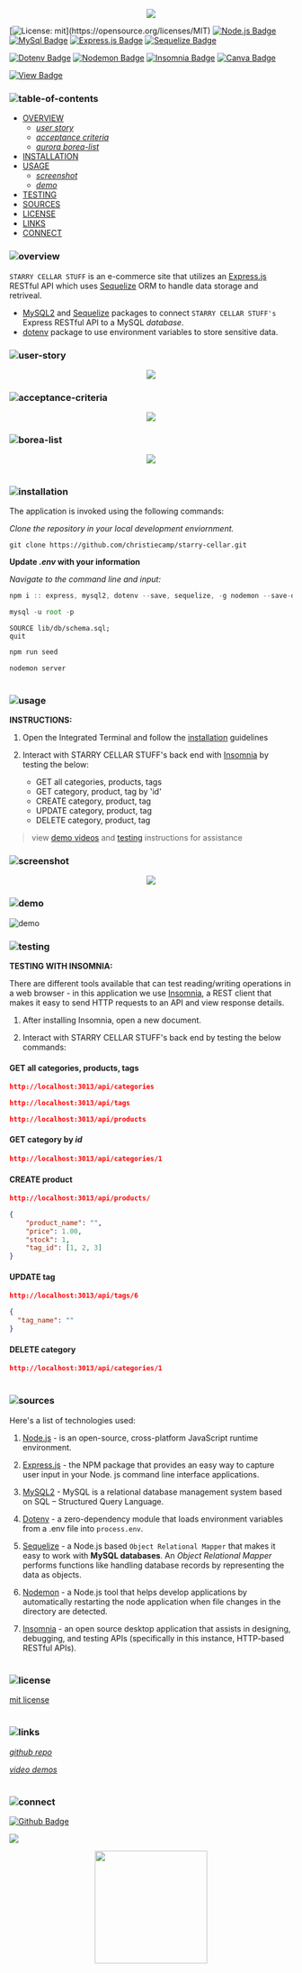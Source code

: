 <p align="center">
<img src="./aurora-lights/branding/header.png"/>
</p>

[![License: mit](https://img.shields.io/badge/license-mit-lightblue?)](https://opensource.org/licenses/MIT)
[![Node.js Badge](https://img.shields.io/badge/node-blue?logo=nodedotjs&logoColor=fff&style=flat)](https://nodejs.org/en)
[![MySql Badge](https://img.shields.io/badge/mysql-blue.svg?&logo=Mysql&logoColor=white)](https://www.mysql.com)
[![Express.js Badge](https://img.shields.io/badge/express-lightgreen.svg?&logo=Express&logoColor=white)](https://expressjs.com/)
[![Sequelize Badge](https://img.shields.io/badge/sequelize-darkgreen.svg?&logo=Sequelize&logoColor=white)](https://canva.com)

[![Dotenv Badge](https://img.shields.io/badge/dotenv-lightgrey.svg?&logo=Dotenv&logoColor=white)](https://canva.com)
[![Nodemon Badge](https://img.shields.io/badge/nodemon-lightgrey.svg?&logo=Nodemon&logoColor=white)](https://www.npmjs.com/package/nodemon)
[![Insomnia Badge](https://img.shields.io/badge/insomnia-grey.svg?&logo=Insomnia&logoColor=white)](https://canva.com/) 
[![Canva Badge](https://img.shields.io/badge/canva-lavender.svg?&logo=Canva&logoColor=white)](https://canva.com/) 

[![View Badge](https://img.shields.io/badge/view-darkmode-black.svg?&logo=Github&logoColor=white)](https://canva.com/) 


### ![table-of-contents](./aurora-lights/branding/toc.png)

  - [OVERVIEW](#overview)
    - [*user story*](#user-story)
    - [*acceptance criteria*](#acceptance-criteria)
    - [*aurora borea-list*](#borea-list)
  - [INSTALLATION](#installation)
  - [USAGE](#usage)
    - [*screenshot*](#screenshot)
    - [*demo*](#demo)
  - [TESTING](#testing)
  - [SOURCES](#sources)
  - [LICENSE](#license)
  - [LINKS](#links)
  - [CONNECT](#connect)

  ### ![overview](./aurora-lights/branding/1.png)

`STARRY CELLAR STUFF` is an e-commerce site that utilizes an [Express.js](https://expressjs.com/) RESTful API which uses [Sequelize](https://www.npmjs.com/package/sequelize) ORM to handle data storage and retriveal.
* [MySQL2](https://www.npmjs.com/package/mysql2) and [Sequelize](https://www.npmjs.com/package/sequelize) packages to connect `STARRY CELLAR STUFF's` Express RESTful API to a MySQL *database*.
* [dotenv](https://www.npmjs.com/package/dotenv) package to use environment variables to store sensitive data.

### ![user-story](./aurora-lights/branding/9.png)
<p align="center">
  <img src="./aurora-lights/branding/user-story.png"/>
</p>

### ![acceptance-criteria](./aurora-lights/branding/10.png)
<p align="center">
  <img src="./aurora-lights/branding/ac.png"/>
</p>

### ![borea-list](./aurora-lights/branding/11.png)
<p align="center">
  <img src="./aurora-lights/branding/borea-list.png"/>
</p>

#

### ![installation](./aurora-lights/branding/2.png)

The application is invoked using the following commands:

*Clone the repository in your local development enviornment.*

```
git clone https://github.com/christiecamp/starry-cellar.git
```
**Update *.env* with your information**

*Navigate to the command line and input:*

```javascript
npm i :: express, mysql2, dotenv --save, sequelize, -g nodemon --save-dev,
```
```javascript
mysql -u root -p
```
```mysql
SOURCE lib/db/schema.sql;
quit
```
```javascript
npm run seed
```
```javascript
nodemon server
```

#

### ![usage](./aurora-lights/branding/3.png)

**INSTRUCTIONS:**

1. Open the Integrated Terminal and follow the [installation](#installation) guidelines

2. Interact with STARRY CELLAR STUFF's back end with [Insomnia](https://www.npmjs.com/package/inquirer/v/8.2.4) by testing the below:
      * GET all categories, products, tags
      * GET category, product, tag by 'id'
      * CREATE category, product, tag
      * UPDATE category, product, tag
      * DELETE category, product, tag

  > view [demo videos](#demo) and [testing](#testing) instructions for assistance 


### ![screenshot](./aurora-lights/branding/12.png)

<p align="center">
<img src="./aurora-lights/demos/ss.png"/>
</p>


### ![demo](./aurora-lights/branding/13.png)
![demo](./aurora-lights/demos/demo.gif)

### ![testing](./aurora-lights/branding/8.png)

**TESTING WITH INSOMNIA:**

There are different tools available that can test reading/writing operations in a web browser - in this application we use [Insomnia](https://insomnia.rest/), a REST client that makes it easy to send HTTP requests to an API and view response details. 

1. After installing Insomnia, open a new document.

2. Interact with STARRY CELLAR STUFF's back end  by testing the below commands:

#### **GET** all categories, products, tags
```json
http://localhost:3013/api/categories
```
```json
http://localhost:3013/api/tags
```
```json
http://localhost:3013/api/products
```


#### **GET** category by *id*
```json
http://localhost:3013/api/categories/1
```

#### **CREATE** product
```json
http://localhost:3013/api/products/
```
```json
{
	"product_name": "",
	"price": 1.00,
	"stock": 1,
	"tag_id": [1, 2, 3]
}
```

#### **UPDATE** tag
```json
http://localhost:3013/api/tags/6
```
```json
{
  "tag_name": ""
}
```
#### **DELETE** category
```json
http://localhost:3013/api/categories/1
```

#

### ![sources](./aurora-lights/branding/4.png)

Here's a list of technologies used:

1. [Node.js](https://nodejs.org/en) - is an open-source, cross-platform JavaScript runtime environment.

2. [Express.js](https://www.npmjs.com/package/inquirer/v/8.2.4) - the NPM package that provides an easy way to capture user input in your Node. js command line interface applications.

3. [MySQL2](https://www.npmjs.com/package/mysql2) - MySQL is a relational database management system based on SQL – Structured Query Language.

4. [Dotenv](https://www.npmjs.com/package/dotenv) - a zero-dependency module that loads environment variables from a .env file into `process.env`.

5. [Sequelize](https://sequelize.org/) - a Node.js based `Object Relational Mapper` that makes it easy to work with **MySQL databases**. An *Object Relational Mapper* performs functions like handling database records by representing the data as objects.

6. [Nodemon](https://www.npmjs.com/package/nodemon) - a Node.js tool that helps develop applications by automatically restarting the node application when file changes in the directory are detected.

7. [Insomnia](https://insomnia.rest/) - an open source desktop application that assists in designing, debugging, and testing APIs (specifically in this instance, HTTP-based RESTful APIs).

#

### ![license](./aurora-lights/branding/5.png)

[mit license](./LICENSE)

#

### ![links](./aurora-lights/branding/6.png)

[*github repo*](https://github.com/christiecamp/starry-cellar)

[*video demos*]()

#

### ![connect](./aurora-lights/branding/7.png)

[![Github Badge](https://img.shields.io/badge/christiecamp-purple.svg?&logo=Github&logoColor=white)](https://github.com/christiecamp/bear-taker)

<a href="mailto:christiecamphoto@gmail.com">
<img src="https://img.shields.io/badge/gmail-lightblue.svg?&logo=Gmail&logoColor=white" />
</a>


<p align="center">
  <img height="200px" src="./aurora-lights/branding/starry-globe.png"/>
</p>
